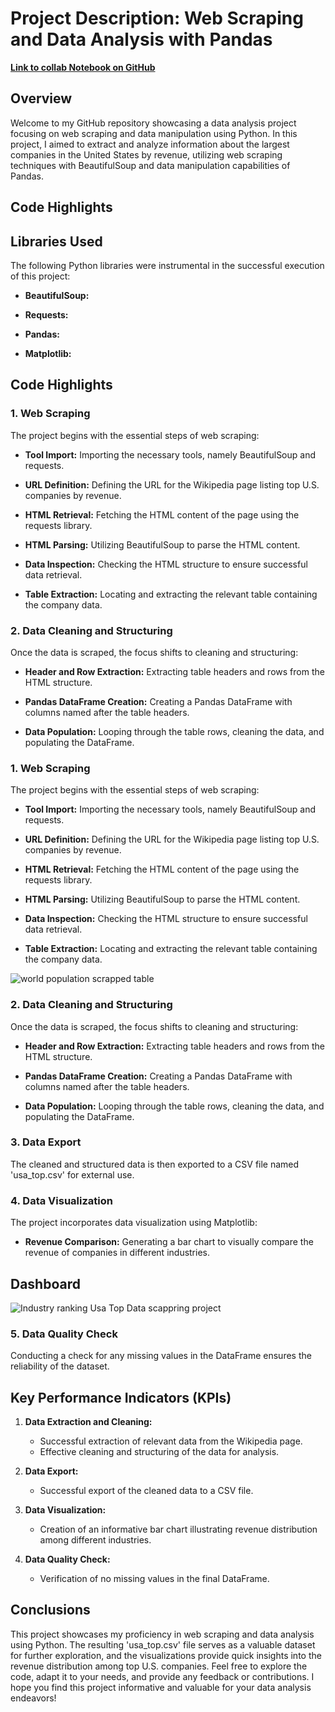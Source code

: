 # Project  Description: Web Scraping and Data Analysis with Pandas

[**Link to collab Notebook on GitHub**](https://github.com/ShomritaSingha/Data-Analyst-Portfolio-Projects/blob/main/Python%20projects/Data_scrapping_%26pandas_project.ipynb)

## Overview

Welcome to my GitHub repository showcasing a data analysis project focusing on web scraping and data manipulation using Python. In this project, I aimed to extract and analyze information about the largest companies in the United States by revenue, utilizing web scraping techniques with BeautifulSoup and data manipulation capabilities of Pandas.

## Code Highlights

## Libraries Used

The following Python libraries were instrumental in the successful execution of this project:

- **BeautifulSoup:** 

- **Requests:** 

- **Pandas:**

- **Matplotlib:**

## Code Highlights

### 1. Web Scraping

The project begins with the essential steps of web scraping:

- **Tool Import:** Importing the necessary tools, namely BeautifulSoup and requests.

- **URL Definition:** Defining the URL for the Wikipedia page listing top U.S. companies by revenue.

- **HTML Retrieval:** Fetching the HTML content of the page using the requests library.

- **HTML Parsing:** Utilizing BeautifulSoup to parse the HTML content.

- **Data Inspection:** Checking the HTML structure to ensure successful data retrieval.

- **Table Extraction:** Locating and extracting the relevant table containing the company data.

### 2. Data Cleaning and Structuring

Once the data is scraped, the focus shifts to cleaning and structuring:

- **Header and Row Extraction:** Extracting table headers and rows from the HTML structure.

- **Pandas DataFrame Creation:** Creating a Pandas DataFrame with columns named after the table headers.

- **Data Population:** Looping through the table rows, cleaning the data, and populating the DataFrame.

### 1. Web Scraping

The project begins with the essential steps of web scraping:

- **Tool Import:** Importing the necessary tools, namely BeautifulSoup and requests.

- **URL Definition:** Defining the URL for the Wikipedia page listing top U.S. companies by revenue.

- **HTML Retrieval:** Fetching the HTML content of the page using the requests library.

- **HTML Parsing:** Utilizing BeautifulSoup to parse the HTML content.

- **Data Inspection:** Checking the HTML structure to ensure successful data retrieval.

- **Table Extraction:** Locating and extracting the relevant table containing the company data.

![world population scrapped table](https://github.com/ShomritaSingha/Data-Analyst-Portfolio-Projects/assets/139176490/4007839a-f6e1-4b30-a53f-8fe957b3e91b)

### 2. Data Cleaning and Structuring

Once the data is scraped, the focus shifts to cleaning and structuring:

- **Header and Row Extraction:** Extracting table headers and rows from the HTML structure.

- **Pandas DataFrame Creation:** Creating a Pandas DataFrame with columns named after the table headers.

- **Data Population:** Looping through the table rows, cleaning the data, and populating the DataFrame.

### 3. Data Export

The cleaned and structured data is then exported to a CSV file named 'usa_top.csv' for external use.

### 4. Data Visualization

The project incorporates data visualization using Matplotlib:

- **Revenue Comparison:** Generating a bar chart to visually compare the revenue of companies in different industries.

 ## **Dashboard**


![Industry ranking Usa Top Data scappring project](https://github.com/ShomritaSingha/Data-Analyst-Portfolio-Projects/assets/139176490/ce23bbf2-afa0-406c-90f1-cbadbe8e243f)


### 5. Data Quality Check

Conducting a check for any missing values in the DataFrame ensures the reliability of the dataset.

## Key Performance Indicators (KPIs)

1. **Data Extraction and Cleaning:**
   - Successful extraction of relevant data from the Wikipedia page.
   - Effective cleaning and structuring of the data for analysis.

2. **Data Export:**
   - Successful export of the cleaned data to a CSV file.

3. **Data Visualization:**
   - Creation of an informative bar chart illustrating revenue distribution among different industries.

4. **Data Quality Check:**
   - Verification of no missing values in the final DataFrame.

## Conclusions

This project showcases my proficiency in web scraping and data analysis using Python. The resulting 'usa_top.csv' file serves as a valuable dataset for further exploration, and the visualizations provide quick insights into the revenue distribution among top U.S. companies. Feel free to explore the code, adapt it to your needs, and provide any feedback or contributions. I hope you find this project informative and valuable for your data analysis endeavors!


